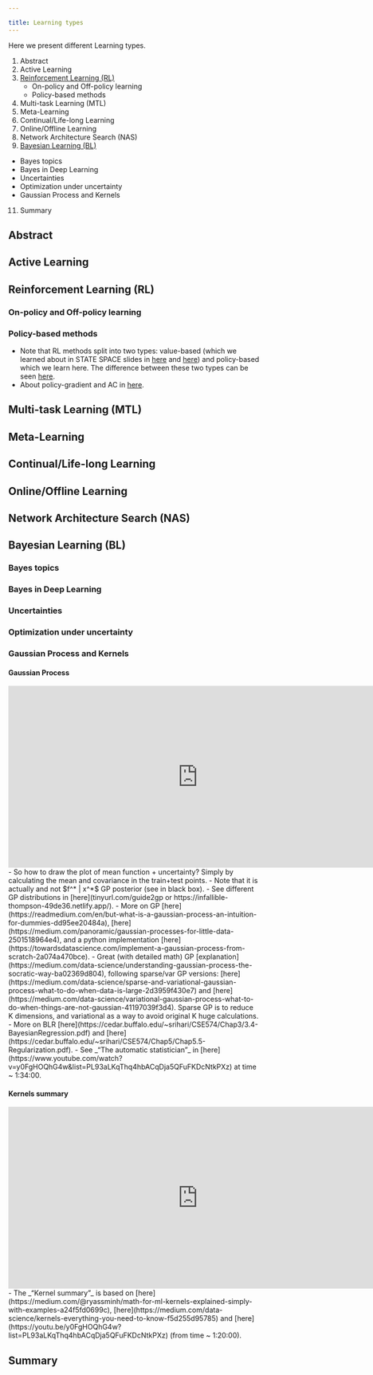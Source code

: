 ```yaml
---

title: Learning types
---
```



Here we present different Learning types.
1. Abstract
2. Active Learning
3. [Reinforcement Learning (RL)](https://shimon-k.github.io/AGI-Course/en/Deep%20Learning/01-8#RL)
   * On-policy and Off-policy learning
   * Policy-based methods
5. Multi-task Learning (MTL)
6. Meta-Learning
7. Continual/Life-long Learning
8. Online/Offline Learning
9. Network Architecture Search (NAS)
10. [Bayesian Learning (BL)](https://shimon-k.github.io/AGI-Course/en/Deep%20Learning/01-8#BL)
   * Bayes topics
   * Bayes in Deep Learning
   * Uncertainties
   * Optimization under uncertainty
   * Gaussian Process and Kernels
11. Summary


<a id="INTRO"> </a>
## Abstract


<a id="ACTIVE"> </a>
## Active Learning



<a id="RL"> </a>
## Reinforcement Learning (RL)


### On-policy and Off-policy learning


### Policy-based methods

- Note that RL methods split into two types: value-based (which we learned about in STATE SPACE slides in [here](https://shimon-k.github.io/AGI-Course/en/Classical%20AI/01-5/#DPMC) and [here](https://shimon-k.github.io/AGI-Course/en/Classical%20AI/01-5/#TD)) and policy-based which we learn here. The difference between these two types can be seen [here](https://medium.com/free-code-camp/a-brief-introduction-to-reinforcement-learning-7799af5840db).
- About policy-gradient and AC in [here](https://medium.com/data-science-collective/business-driven-reinforcement-learning-foundations-of-value-policy-methods-part-i-bc345bea8e88).



<a id="MTL"> </a>
## Multi-task Learning (MTL)

<a id="META"> </a>
## Meta-Learning

<a id="CONTINUAL"> </a>
## Continual/Life-long Learning

<a id="ONLINE"> </a>
## Online/Offline Learning


<a id="NAS"> </a>
## Network Architecture Search (NAS)


<a id="BL"> </a>
## Bayesian Learning (BL)


### Bayes topics


### Bayes in Deep Learning


### Uncertainties


### Optimization under uncertainty


### Gaussian Process and Kernels

#### Gaussian Process
<iframe width="760" height="365" src="https://www.youtube.com/embed/ApYfcQXqygg" title="Gaussian Process (GP)" frameborder="0" allow="accelerometer; autoplay; clipboard-write; encrypted-media; gyroscope; picture-in-picture; web-share" referrerpolicy="strict-origin-when-cross-origin" allowfullscreen></iframe>
- So how to draw the plot of mean function + uncertainty? Simply by calculating the mean and covariance in the train+test points.
- Note that it is actually and not $f^* | x^*$ GP posterior (see in black box). 
- See different GP distributions in [here](tinyurl.com/guide2gp or https://infallible-thompson-49de36.netlify.app/).
- More on GP [here](https://readmedium.com/en/but-what-is-a-gaussian-process-an-intuition-for-dummies-dd95ee20484a), [here](https://medium.com/panoramic/gaussian-processes-for-little-data-2501518964e4), and a python implementation [here](https://towardsdatascience.com/implement-a-gaussian-process-from-scratch-2a074a470bce).
- Great (with detailed math) GP [explanation](https://medium.com/data-science/understanding-gaussian-process-the-socratic-way-ba02369d804), following sparse/var GP versions: [here](https://medium.com/data-science/sparse-and-variational-gaussian-process-what-to-do-when-data-is-large-2d3959f430e7) and [here](https://medium.com/data-science/variational-gaussian-process-what-to-do-when-things-are-not-gaussian-41197039f3d4). Sparse GP is to reduce K dimensions, and variational as a way to avoid original K huge calculations. 
- More on BLR [here](https://cedar.buffalo.edu/~srihari/CSE574/Chap3/3.4-BayesianRegression.pdf) and [here](https://cedar.buffalo.edu/~srihari/CSE574/Chap5/Chap5.5-Regularization.pdf).
- See _“The automatic statistician”_ in [here](https://www.youtube.com/watch?v=y0FgHOQhG4w&list=PL93aLKqThq4hbACqDja5QFuFKDcNtkPXz) at time ~ 1:34:00.



#### Kernels summary
<iframe width="760" height="365" src="https://www.youtube.com/embed/Nty5AlUuW6M" title="Kernels summary" frameborder="0" allow="accelerometer; autoplay; clipboard-write; encrypted-media; gyroscope; picture-in-picture; web-share" referrerpolicy="strict-origin-when-cross-origin" allowfullscreen></iframe>
- The _“Kernel summary”_ is based on [here](https://medium.com/@ryassminh/math-for-ml-kernels-explained-simply-with-examples-a24f5fd0699c), [here](https://medium.com/data-science/kernels-everything-you-need-to-know-f5d255d95785) and [here](https://youtu.be/y0FgHOQhG4w?list=PL93aLKqThq4hbACqDja5QFuFKDcNtkPXz) (from time ~ 1:20:00).

<a id="SUMMARY"> </a>
## Summary
